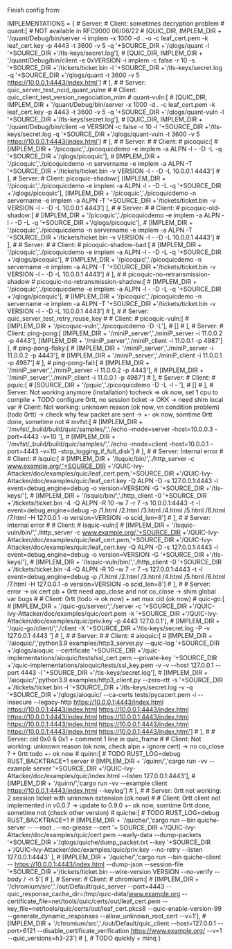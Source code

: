 Finish config from:

IMPLEMENTATIONS = {
    # Server:
    # Client: sometimes decryption problem
    # quant:[ # NOT available in RFC9000 06/06/22
    #     [QUIC_DIR, IMPLEM_DIR + '/quant/Debug/bin/server -i implem -x 1000 -d . -o -c leaf_cert.pem -k leaf_cert.key -p 4443 -t 3600 -v 5 -q '+SOURCE_DIR +'/qlogs/quant -l '+SOURCE_DIR +'/tls-keys/secret.log'],
    #     [QUIC_DIR, IMPLEM_DIR + '/quant/Debug/bin/client -e 0xVERSION -i implem -c false -r 10 -s '+SOURCE_DIR +'/tickets/ticket.bin -l '+SOURCE_DIR +'/tls-keys/secret.log -q '+SOURCE_DIR +'/qlogs/quant -t 3600 -v 5  https://10.0.0.1:4443/index.html']
    # ],
    # # Server: quic_server_test_ncid_quant_vulne
    # # Client: quic_client_test_version_negociation_mim 
    # quant-vuln:[
    #     [QUIC_DIR, IMPLEM_DIR + '/quant/Debug/bin/server -x 1000 -d . -c leaf_cert.pem -k leaf_cert.key -p 4443 -t 3600 -v 5 -q '+SOURCE_DIR +'/qlogs/quant-vuln -l '+SOURCE_DIR +'/tls-keys/secret.log'],
    #     [QUIC_DIR, IMPLEM_DIR + '/quant/Debug/bin/client -e VERSION -c false -r 10 -l '+SOURCE_DIR +'/tls-keys/secret.log -q '+SOURCE_DIR +'/qlogs/quant-vuln -t 3600 -v 5  https://10.0.0.1:4443/index.html']
    # ],
    # # Server:
    # # Client:
    # picoquic:[
    #     [IMPLEM_DIR + '/picoquic','./picoquicdemo -e implem -a ALPN -l - -D -L -q '+SOURCE_DIR +'/qlogs/picoquic'],
    #     [IMPLEM_DIR + '/picoquic','./picoquicdemo -n servername -e implem -a ALPN -T '+SOURCE_DIR +'/tickets/ticket.bin -v VERSION -l - -D -L  10.0.0.1 4443']
    # ],
    # Server:
    # Client:
    picoquic-shadow:[
        [IMPLEM_DIR + '/picoquic','./picoquicdemo -e implem -a ALPN -l - -D -L -q '+SOURCE_DIR +'/qlogs/picoquic'],
        [IMPLEM_DIR + '/picoquic','./picoquicdemo -n servername -e implem -a ALPN -T '+SOURCE_DIR +'/tickets/ticket.bin -v VERSION -l - -D -L  10.0.0.1 4443']
    ],
    # # Server:
    # # Client:
    # picoquic-old-shadow:[
    #     [IMPLEM_DIR + '/picoquic','./picoquicdemo -e implem -a ALPN -l - -D -L -q '+SOURCE_DIR +'/qlogs/picoquic'],
    #     [IMPLEM_DIR + '/picoquic','./picoquicdemo -n servername -e implem -a ALPN -T '+SOURCE_DIR +'/tickets/ticket.bin -v VERSION -l - -D -L  10.0.0.1 4443']
    # ],
    # # Server:
    # # Client:
    # picoquic-shadow-bad:[
    #     [IMPLEM_DIR + '/picoquic','./picoquicdemo -e implem -a ALPN -l - -D -L -q '+SOURCE_DIR +'/qlogs/picoquic'],
    #     [IMPLEM_DIR + '/picoquic','./picoquicdemo -n servername -e implem -a ALPN -T '+SOURCE_DIR +'/tickets/ticket.bin -v VERSION -l - -D -L  10.0.0.1 4443']
    # ],
    # # picoquic-no-retransmission-shadow
    # picoquic-no-retransmission-shadow:[
    #     [IMPLEM_DIR + '/picoquic','./picoquicdemo -e implem -a ALPN -l - -D -L -q '+SOURCE_DIR +'/qlogs/picoquic'],
    #     [IMPLEM_DIR + '/picoquic','./picoquicdemo -n servername -e implem -a ALPN -T '+SOURCE_DIR +'/tickets/ticket.bin -v VERSION -l - -D -L  10.0.0.1 4443']
    # ],
    # # Server: quic_server_test_retry_reuse_key
    # # Client:
    # picoquic-vuln:[
    #     [IMPLEM_DIR + '/picoquic-vuln','./picoquicdemo -D -L'],
    #     []
    # ],
    # Server: 
    # Client:
    ping-pong:[
        [IMPLEM_DIR + '/miniP_server','./miniP_server -i 11.0.0.2 -p 4443'],
        [IMPLEM_DIR + '/miniP_server','./miniP_client -i 11.0.0.1 -p 4987']
    ],
    # ping-pong-flaky:[
    #     [IMPLEM_DIR + '/miniP_server','./miniP_server -i 11.0.0.2 -p 4443'],
    #     [IMPLEM_DIR + '/miniP_server','./miniP_client -i 11.0.0.1 -p 4987']
    # ],
    # ping-pong-fail:[
    #     [IMPLEM_DIR + '/miniP_server','./miniP_server -i 11.0.0.2 -p 4443'],
    #     [IMPLEM_DIR + '/miniP_server','./miniP_client -i 11.0.0.1 -p 4987']
    # ],
    # Server:
    # Client:
    # pquic:[
    #     [SOURCE_DIR + '/pquic','./picoquicdemo -D -L -l - '],
    #     []
    # ],
    # Server: Not working anymore (installation) tocheck => ok now, set 1 cpu to compile + TODO configure 0rtt, no session ticket -> OKK -> need shim local var
    # Client: Not working: unknown reason (ok now, vn condition problem) (todo 0rtt) -> check why few packet are sent -> +- ok now, somtime 0rtt done, sometime not
    # mvfst:[
    #     [IMPLEM_DIR + '/mvfst/_build/build/quic/samples/','./echo -mode=server -host=10.0.0.3 -port=4443  -v=10  '],
    #     [IMPLEM_DIR + '/mvfst/_build/build/quic/samples/','./echo -mode=client -host=10.0.0.1 -port=4443  -v=10 -stop_logging_if_full_disk']
    # ],
    # # Server: Internal error
    # # Client:
    # lsquic:[
    #     [IMPLEM_DIR + '/lsquic/bin/','./http_server -c www.example.org/,'+SOURCE_DIR +'/QUIC-Ivy-Attacker/doc/examples/quic/leaf_cert.pem,'+SOURCE_DIR +'/QUIC-Ivy-Attacker/doc/examples/quic/leaf_cert.key -Q ALPN -D -s 127.0.0.1:4443 -l event=debug,engine=debug -o version=VERSION -G '+SOURCE_DIR +'/tls-keys/'],
    #     [IMPLEM_DIR + '/lsquic/bin/','./http_client -0 '+SOURCE_DIR +'/tickets/ticket.bin -4 -Q ALPN -R 10 -w 7 -r 7 -s 10.0.0.1:4443 -t -l event=debug,engine=debug -p /1.html /2.html /3.html /4.html /5.html /6.html /7.html -H 127.0.0.1 -o version=VERSION -o scid_len=8']
    # ],
    # # Server: Internal error
    # # Client:
    # lsquic-vuln:[
    #     [IMPLEM_DIR + '/lsquic-vuln/bin/','./http_server -c www.example.org/,'+SOURCE_DIR +'/QUIC-Ivy-Attacker/doc/examples/quic/leaf_cert.pem,'+SOURCE_DIR +'/QUIC-Ivy-Attacker/doc/examples/quic/leaf_cert.key -Q ALPN -D -s 127.0.0.1:4443 -l event=debug,engine=debug -o version=VERSION -G '+SOURCE_DIR +'/tls-keys/'],
    #     [IMPLEM_DIR + '/lsquic-vuln/bin/','./http_client -0 '+SOURCE_DIR +'/tickets/ticket.bin -4 -Q ALPN -R 10 -w 7 -r 7 -s 127.0.0.1:4443 -t -l event=debug,engine=debug -p /1.html /2.html /3.html /4.html /5.html /6.html /7.html -H 127.0.0.1 -o version=VERSION -o scid_len=8']
    # ],
    # # Server: error -> ok cert pb  + 0rtt need app_close and not co_close -> shim global var bugs
    # # Client: 0rtt (todo -> ok now) + set max cid  (ok now)
    # quic-go:[
    #     [IMPLEM_DIR + '/quic-go/server/','./server -c '+SOURCE_DIR +'/QUIC-Ivy-Attacker/doc/examples/quic/cert.pem -k '+SOURCE_DIR +'/QUIC-Ivy-Attacker/doc/examples/quic/priv.key -p 4443 127.0.0.1'],
    #     [IMPLEM_DIR + '/quic-go/client/','./client -X '+SOURCE_DIR +'/tls-keys/secret.log -P -v 127.0.0.1 4443 ']
    # ],
    # # Server:
    # # Client:
    # aioquic:[
    #     [IMPLEM_DIR + '/aioquic/','python3.9 examples/http3_server.py --quic-log '+SOURCE_DIR +'/qlogs/aioquic --certificate '+SOURCE_DIR +'/quic-implementations/aioquic/tests/ssl_cert.pem --private-key '+SOURCE_DIR +'/quic-implementations/aioquic/tests/ssl_key.pem  -v -v --host 127.0.0.1 --port 4443 -l '+SOURCE_DIR +'/tls-keys/secret.log'],
    #     [IMPLEM_DIR + '/aioquic/','python3.9 examples/http3_client.py --zero-rtt -s '+SOURCE_DIR +'/tickets/ticket.bin -l '+SOURCE_DIR +'/tls-keys/secret.log -v -q '+SOURCE_DIR +'/qlogs/aioquic/ --ca-certs tests/pycacert.pem -i --insecure --legacy-http https://10.0.0.1:4443/index.html https://10.0.0.1:4443/index.html https://10.0.0.1:4443/index.html https://10.0.0.1:4443/index.html https://10.0.0.1:4443/index.html https://10.0.0.1:4443/index.html https://10.0.0.1:4443/index.html https://10.0.0.1:4443/index.html https://10.0.0.1:4443/index.html']
    # ],
    # # Server: cid 0x0 & 0x1 + comment 1 line in quic_frame
    # # Client: Not working: unknown reason (ok now, check alpn + ignore cert) -> no co_close ? + 0rtt todo +- ok now
    # quinn:[ # TODO RUST_LOG=debug RUST_BACKTRACE=1  server
    #     [IMPLEM_DIR + '/quinn/','cargo run -vv --example server '+SOURCE_DIR +'/QUIC-Ivy-Attacker/doc/examples/quic/index.html --listen 127.0.0.1:4443'],
    #     [IMPLEM_DIR + '/quinn/','cargo run -vv --example client https://10.0.0.1:4443/index.html --keylog']
    # ],
    # # Server: 0rtt not working: 2 session ticket with unknown extension (ok now)
    # # Client: 0rtt client not implemented in v0.0.7 -> update to 0.9.0  +- ok now, somtime 0rtt done, sometime not (check other version)
    # quiche:[ # TODO RUST_LOG=debug RUST_BACKTRACE=1 
    #     [IMPLEM_DIR + '/quiche/','cargo run --bin quiche-server --  --root . --no-grease --cert '+ SOURCE_DIR +'/QUIC-Ivy-Attacker/doc/examples/quic/cert.pem --early-data --dump-packets '+SOURCE_DIR +'/qlogs/quiche/dump_packet.txt --key '+SOURCE_DIR +'/QUIC-Ivy-Attacker/doc/examples/quic/priv.key --no-retry --listen 127.0.0.1:4443' ],
    #     [IMPLEM_DIR + '/quiche/','cargo run --bin quiche-client -- https://10.0.0.1:4443/index.html --dump-json --session-file '+SOURCE_DIR +'/tickets/ticket.bin --wire-version VERSION --no-verify --body / -n 5']
    # ],
    # Server:
    # Client:
    # chromium:[
    #     [IMPLEM_DIR + '/chromium/src','./out/Default/quic_server --port=4443 --quic_response_cache_dir=/tmp/quic-data/www.example.org   --certificate_file=net/tools/quic/certs/out/leaf_cert.pem --key_file=net/tools/quic/certs/out/leaf_cert.pkcs8 --quic-enable-version-99  --generate_dynamic_responses --allow_unknown_root_cert --v=1'],
    #     [IMPLEM_DIR + '/chromium/src','./out/Default/quic_client --host=127.0.0.1 --port=6121 --disable_certificate_verification  https://www.example.org/ --v=1 --quic_versions=h3-23']
    # ],
    # TODO quickly + minq
}
